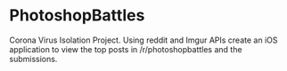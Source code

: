 # PhotoshopBattles
Corona Virus Isolation Project. Using reddit and Imgur APIs create an iOS application to view the top posts in /r/photoshopbattles and the submissions.
